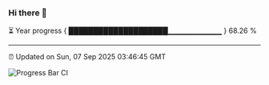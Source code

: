 ### Hi there 👋

⏳ Year progress { ████████████████████▁▁▁▁▁▁▁▁▁▁ } 68.26 %

---

⏰ Updated on Sun, 07 Sep 2025 03:46:45 GMT

![Progress Bar CI](https://github.com/IshwaranRudhara/GIT-ACTION/workflows/Progress%20Bar%20CI/badge.svg)
